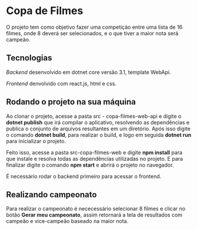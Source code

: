 # Copa de Filmes
O projeto tem como objetivo fazer uma competição entre uma lista de 16 filmes, onde 8 deverá ser selecionados, e o que tiver a maior nota será campeão. 

## Tecnologias 
*Backend* desenvolvido em dotnet core versão 3.1, template WebApi.

*Frontend* denvolvido com react.js, html e css.

## Rodando o projeto na sua máquina 

Ao clonar o projeto, acesse a pasta src - copa-filmes-web-api e digite o **dotnet publish** que irá compilar o aplicativo, resolvendo as dependências e publica o conjunto de arquivos resultantes em um diretório. Após isso digite o comando **dotnet build**, para realizar o build, e logo em seguida **dotnet run** para inicializar o projeto.

Feito isso, acesse a pasta src-copa-filmes-web e digite **npm install** para que instale e resolva todas as dependências utilizadas no projeto. E para finalizar
digite o comando **npm start** e abrirá o projeto no navegador.

É necessário rodar o backend primeiro para acessar o frontend.


## Realizando campeonato
Para realizar o campeonato é nececessário selecionar 8 filmes e clicar no botão **Gerar meu campeonato**, assim retornará a tela de resultados com campeão
e vice-campeão baseado na maior nota.
